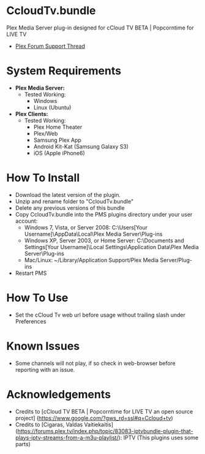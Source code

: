 CcloudTv.bundle
===================

Plex Media Server plug-in designed for cCloud TV BETA | Popcorntime for LIVE TV

- [Plex Forum Support Thread](https://forums.plex.tv/index.php/topic/166602-rel-ccloudtv-channel-iptv/)

System Requirements
===================

- **Plex Media Server:**
	- Tested Working:
		- Windows
		- Linux (Ubuntu)
- **Plex Clients:**
	- Tested Working:
		- Plex Home Theater
		- Plex/Web
		- Samsung Plex App
		- Android Kit-Kat (Samsung Galaxy S3)
		- iOS (Apple iPhone6)

How To Install
==============

- Download the latest version of the plugin.
- Unzip and rename folder to "CcloudTv.bundle"
- Delete any previous versions of this bundle
- Copy CcloudTv.bundle into the PMS plugins directory under your user account:
	- Windows 7, Vista, or Server 2008: 
		C:\Users[Your Username]\AppData\Local\Plex Media Server\Plug-ins
	- Windows XP, Server 2003, or Home Server: 
		C:\Documents and Settings[Your Username]\Local Settings\Application Data\Plex Media Server\Plug-ins
	- Mac/Linux: 
        ~/Library/Application Support/Plex Media Server/Plug-ins
- Restart PMS

How To Use
==============

- Set the cCloud Tv web url before usage without trailing slash under Preferences

Known Issues
==============

- Some channels will not play, if so check in web-browser before reporting with an issue.

Acknowledgements
==============

- Credits to [cCloud TV BETA | Popcorntime for LIVE TV an open source project] (https://www.google.com/?gws_rd=ssl#q=Ccloud+tv)
- Credits to [Cigaras, Valdas Vaitiekaitis] (https://forums.plex.tv/index.php/topic/83083-iptvbundle-plugin-that-plays-iptv-streams-from-a-m3u-playlist/): IPTV (This plugins uses some parts)
